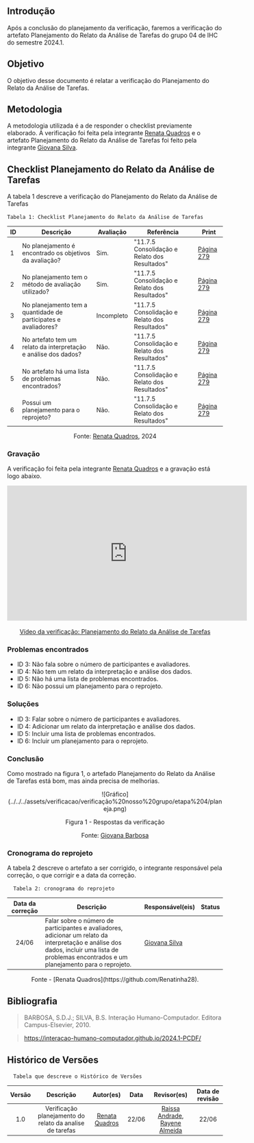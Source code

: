 ## Introdução
Após a conclusão do planejamento da verificação, faremos a verificação do artefato Planejamento do Relato da Análise de Tarefas do grupo 04 de IHC do semestre 2024.1.

## Objetivo
O objetivo desse documento é relatar a verificação do Planejamento do Relato da Análise de Tarefas.

## Metodologia 
A metodologia utilizada é a de responder o checklist previamente elaborado. A verificação foi feita pela integrante [Renata Quadros](https://github.com/Renatinha28) e o artefato Planejamento do Relato da Análise de Tarefas foi feito pela integrante [Giovana Silva](https://github.com/gio221).

## Checklist Planejamento do Relato da Análise de Tarefas
A tabela 1 descreve a verificação do Planejamento do Relato da Análise de Tarefas

    Tabela 1: Checklist Planejamento do Relato da Análise de Tarefas

| ID | Descrição | Avaliação | Referência | Print |
|----------|----------|----------|--------|--------|
|  1  | No planejamento é encontrado os objetivos da avaliação?       |   Sim.       |"11.7.5 Consolidação e Relato dos Resultados"    |[Página 279](<../../../assets/verificacao/verificação nosso grupo/etapa 4/279hta.png>) |
|  2  |   No planejamento tem o método de avaliação utilizado?       |     Sim.     |"11.7.5 Consolidação e Relato dos Resultados"    | [Página 279](<../../../assets/verificacao/verificação nosso grupo/etapa 4/279hta.png>)|
|  3  |  No planejamento tem a quantidade de participates e avaliadores?        |      Incompleto    |"11.7.5 Consolidação e Relato dos Resultados"     |[Página 279](<../../../assets/verificacao/verificação nosso grupo/etapa 4/279hta.png>) |
|  4  |  No artefato tem um relato da interpretação e análise dos dados?        |       Não.   |"11.7.5 Consolidação e Relato dos Resultados"     |[Página 279](<../../../assets/verificacao/verificação nosso grupo/etapa 4/279hta.png>) |
|  5  |     No artefato há uma lista de problemas encontrados?     |      Não.    | "11.7.5 Consolidação e Relato dos Resultados"     |[Página 279](<../../../assets/verificacao/verificação nosso grupo/etapa 4/279hta.png>) |
|  6  |     Possui um planejamento para o reprojeto?     |     Não.     | "11.7.5 Consolidação e Relato dos Resultados"     |[Página 279](<../../../assets/verificacao/verificação nosso grupo/etapa 4/279hta.png>) |

  <center> <p>Fonte: <a href="https://github.com/Renatinha28">Renata Quadros</a>, 2024</p>
</center>

### Gravação
A verificação foi feita pela integrante [Renata Quadros](https://github.com/Renatinha28) e a gravação está logo abaixo.

<p style="text-align: center">
    <iframe width="560" height="315" src="https://www.youtube.com/embed/0eg0kkj7x5g" title="YouTube video player" frameborder="0" allow="accelerometer; autoplay; clipboard-write; encrypted-media; gyroscope; picture-in-picture; web-share" referrerpolicy="strict-origin-when-cross-origin" allowfullscreen></iframe>
</p>
<p style="text-align: center">
    <a href="https://www.youtube.com/watch?v=0eg0kkj7x5g" target="_blank">Vídeo da verificação: Planejamento do Relato da Análise de Tarefas  </a>
</p>

### Problemas encontrados
- ID 3: Não fala sobre o número de participantes e avaliadores.
- ID 4: Não tem um relato da interpretação e análise dos dados.
- ID 5: Não há uma lista de problemas encontrados.
- ID 6: Não possui um planejamento para o reprojeto.

### Soluções
- ID 3: Falar sobre o número de participantes e avaliadores.
- ID 4: Adicionar um relato da interpretação e análise dos dados.
- ID 5: Incluir uma lista de problemas encontrados.
- ID 6: Incluir um planejamento para o reprojeto.

### Conclusão
Como mostrado na figura 1, o artefado Planejamento do Relato da Análise de Tarefas está bom, mas ainda precisa de melhorias.


<center>
![Gráfico](../../../assets/verificacao/verificação%20nosso%20grupo/etapa%204/planeja.png)
<div align="center">
<p> Figura 1 - Respostas da verificação </p>
 <center>  <p>Fonte: <a href="https://github.com/gio221">Giovana Barbosa</a></p></center>        
</div></center>

### Cronograma do reprojeto
A tabela 2 descreve o artefato a ser corrigido, o integrante responsável pela correção, o que corrigir e a data da correção.

      Tabela 2: cronograma do reprojeto
| Data da correção | Descrição | Responsável(eis) | Status |
| :----------------------: | -------------------- | ---------------- | --------------- |
|24/06| Falar sobre o número de participantes e avaliadores, adicionar um relato da interpretação e análise dos dados, incluir uma lista de problemas encontrados e um planejamento para o reprojeto.| [Giovana Silva](https://github.com/gio221) | |

<center>  Fonte - [Renata Quadros](https://github.com/Renatinha28). </center>

## Bibliografia
> BARBOSA, S.D.J.; SILVA, B.S. Interação Humano-Computador. Editora Campus-Elsevier, 2010.

> https://interacao-humano-computador.github.io/2024.1-PCDF/

## Histórico de Versões
      Tabela que descreve o Histórico de Versões

|     Versão       |     Descrição      |      Autor(es)      | Data           |  Revisor(es)          |Data de revisão|
| :----------------------------------------------------------: | :-------------------------------: | :-------------------------------------------------: | :-------------------------------: |  :-------------------------------: | :-------------------------------: |
| 1.0 | Verificação planejamento do relato da analise de tarefas | [Renata Quadros](https://github.com/Renatinha28)  | 22/06 | [Raissa Andrade](https://github.com/RaissaAndradeS), [Rayene Almeida](https://github.com/rayenealmeida) | 22/06